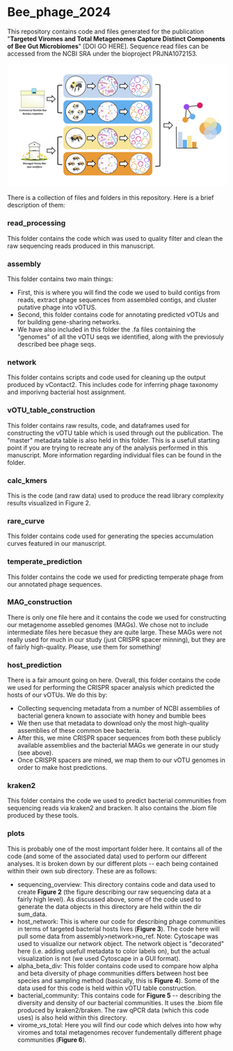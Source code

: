 # Bee_phage_2024
This repository contains code and files generated for the publication "**Targeted Viromes and Total Metagenomes Capture Distinct Components of Bee Gut Microbiomes**" [DOI GO HERE]. Sequence read files can be accessed from the NCBI SRA under the bioproject PRJNA1072153. 


![plot](DLS_bee_phage.jpg)


There is a collection of files and folders in this repository. Here is a brief description of them:

### read_processing
This folder contains the code which was used to quality filter and clean the raw sequencing reads produced in this manuscript. 

### assembly
This folder contains two main things:
- First, this is where you will find the code we used to build contigs from reads, extract phage sequences from assembled contigs, and cluster putative phage into vOTUS.
- Second, this folder contains code for annotating predicted vOTUs and for building gene-sharing networks. 
- We have also included in this folder the .fa files containing the "genomes" of all the vOTU seqs we identified, along with the previosuly described bee phage seqs.

### network
This folder contains scripts and code used for cleaning up the output produced by vContact2. This includes code for inferring phage taxonomy and imporivng bacterial host assignment.

### vOTU_table_construction
This folder contains raw results, code, and dataframes used for constructing the vOTU table which is used through out the publication. The "master" metadata table is also held in this folder. This is a usefull starting point if you are trying to recreate any of the analysis performed in this manuscript. More information regarding individual files can be found in the folder.

### calc_kmers
This is the code (and raw data) used to produce the read library complexity results visualized in Figure 2.

### rare_curve
This folder contains code used for generating the species accumulation curves featured in our manuscript.

### temperate_prediction
This folder contains the code we used for predicting temperate phage from our annotated phage sequences.

### MAG_construction
There is only one file here and it contains the code we used for constructing our metagenome assebled genomes (MAGs). We chose not to include intermediate files here becasue they are quite large. These MAGs were not really used for much in our study (just CRISPR spacer minning), but they are of fairly high-quality. Please, use them for something! 

### host_prediction
There is a fair amount going on here. Overall, this folder contains the code we used for performing the CRISPR spacer analysis which predicted the hosts of our vOTUs. We do this by:
- Collecting sequencing metadata from a number of NCBI assemblies of bacterial genera known to associate with honey and bumble bees
- We then use that metadata to download only the most high-quality assemblies of these common bee bacteria. 
- After this, we mine CRISPR spacer sequences from both these publicly available assemblies and the bacterial MAGs we generate in our study (see above). 
- Once CRISPR spacers are mined, we map them to our vOTU genomes in order to make host predictions. 

### kraken2
This folder contains the code we used to predict bacterial communities from sequencing reads via kraken2 and bracken. It also contains the .biom file produced by these tools.

### plots
This is probably one of the most important folder here. It contains all of the code (and some of the associated data) used to perform our different analyses. It is broken down by our different plots -- each being contained within their own sub directory. These are as follows: 
- sequencing_overview: This directory contains code and data used to create **Figure 2** (the figure describing our raw sequencing data at a fairly high level). As discussed above, some of the code used to generate the data objects in this directory are held within the dir sum_data.
- host_network: This is where our code for describing phage communities in terms of targeted bacterial hosts lives (**Figure 3**). The code here will pull some data from assembly>network>no_ref. Note: Cytoscape was used to visualize our network object. The network object is "decorated" here (i.e. adding usefull metadata to color labels on), but the actual visualization is not (we used Cytoscape in a GUI format). 
- alpha_beta_div: This folder contains code used to compare how alpha and beta diversity of phage communities differs between host bee species and sampling method (basically, this is **Figure 4**). Some of the data used for this code is held within vOTU table construction. 
- bacterial_community: This contains code for **Figure 5** -- describing the diversity and density of our bacterial communities. It uses the .biom file produced by kraken2/braken. The raw qPCR data (which this code uses) is also held within this directory.  
- virome_vs_total: Here you will find our code which delves into how why viromes and total metagenomes recover fundementally different phage communities (**Figure 6**). 
